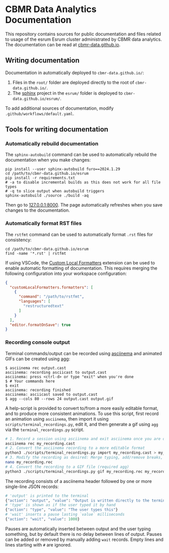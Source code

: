 # CBMR Data Analytics Documentation

This repository contains sources for public documentation and files related to usage of the esrum Esrum cluster administrated by CBMR data analytics. The documentation can be read at [cbmr-data.github.io](https://cbmr-data.github.io).

## Writing documentation

Documentation in automatically deployed to `cbmr-data.github.io/`:

1. Files in the `root/` folder are deployed directly to the root of `cbmr-data.github.io/`.
2. The [sphinx](https://www.sphinx-doc.org/en/master/) project in the `esrum/` folder is deployed to `cbmr-data.github.io/esrum/`.

To add additional sources of documentation, modify `.github/workflows/default.yaml`.

## Tools for writing documentation

### Automatically rebuild documentation

The `sphinx-autobuild` command can be used to automatically rebuild the documentation when you make changes:

```console
pip install --user sphinx-autobuild furo==2024.1.29
cd /path/to/cbmr-data.github.io/esrum
pip install -r requirements.txt
# -a to disable incremental builds as this does not work for all file types
# -q to slice output when autobuild triggers
sphinx-autobuild ./source ./build -aq
```

Then go to [127.0.0.1:8000](http://127.0.0.1:8000/). The page automatically refreshes when you save changes to the documentation.

### Automatically format RST files

The `rstfmt` command can be used to automatically format `.rst` files for consistency:

```console
cd /path/to/cbmr-data.github.io/esrum
find -name '*.rst' | rstfmt
```

If using VSCode, the [Custom Local Formatters](https://marketplace.visualstudio.com/items?itemName=jkillian.custom-local-formatters) extension can be used to enable automatic formatting of documentation. This requires merging the following configuration into your workspace configuration:

```json
{
  "customLocalFormatters.formatters": [
    {
      "command": "/path/to/rstfmt",
      "languages": [
        "restructuredtext"
      ]
    }
  ],
  "editor.formatOnSave": true
}
```

### Recording console output

Terminal commands/output can be recorded using [asciinema](https://asciinema.org/) and animated GIFs can be created using [agg](https://github.com/asciinema/agg):

```console
$ asciinema rec output.cast
asciinema: recording asciicast to output.cast
asciinema: press <ctrl-d> or type "exit" when you're done
$ # Your commands here
$ exit
asciinema: recording finished
asciinema: asciicast saved to output.cast
$ agg --cols 80 --rows 24 output.cast output.gif
```

A help-script is provided to convert to/from a more easily editable format, and to produce more consistent animations. To use this script, first record an animation using `asciinema`, then import it using `scripts/terminal_recordings.py`, edit it, and then generate a gif using `agg` via the `terminal_recordings.py` script.

```bash
# 1. Record a session using asciinema and exit asciinema once you are done.
asciinema rec my_recording.cast
# 2. Convert the asciinema recording to a more editable format
python3 ./scripts/terminal_recordings.py import my_recording.cast > my_recording.rec
# 3. Modify the recording as desired: Merge typing, add/remove breaks, etc.
nano my_recording.rec
# 4. Convert the recording to a GIF file (required agg)
python3 ./scripts/terminal_recordings.py gif my_recording.rec my_recording.gif
```

The recording consists of a asciinema header followed by one or more single-line JSON records:

```python
# 'output' is printed to the terminal
{"action": "output", "value": "Output is written directly to the terminal"}
# 'type' is shown as if the user typed it by hand
{"action": "type", "value": "The user types this"}
# 'wait' inserts a pause lasting `value` milliseconds
{"action": "wait", "value": 1000}
```

Pauses are automatically inserted between output and the user typing something, but by default there is no delay between lines of output. Pauses can be added or removed by manually adding `wait` records. Empty lines and lines starting with `#` are ignored.
